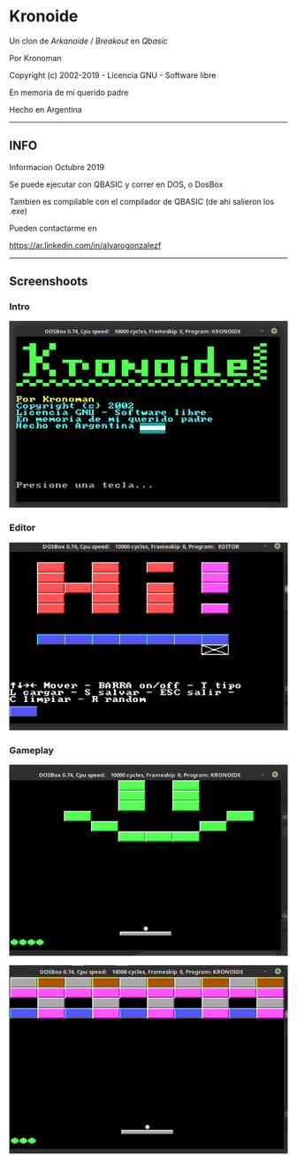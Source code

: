 # Kronoide

Un clon de *Arkanoide* / *Breakout* en *Qbasic*

Por Kronoman

Copyright (c) 2002-2019 - Licencia GNU - Software libre

En memoria de mi querido padre

Hecho en Argentina

--------------------------------------------------
## INFO

Informacion Octubre 2019

Se puede ejecutar con QBASIC y correr en DOS, o DosBox

Tambien es compilable con el compilador de QBASIC (de ahi salieron los .exe)

Pueden contactarme en

https://ar.linkedin.com/in/alvarogonzalezf

--------------------------------------------------

## Screenshoots

### Intro

![Intro](screenshoots/intro.jpg)

### Editor

![Editor](screenshoots/editor.jpg)

### Gameplay

![Nivel 1](screenshoots/nivel%201.jpg)

![Nivel 2](screenshoots/nivel%202.jpg)

